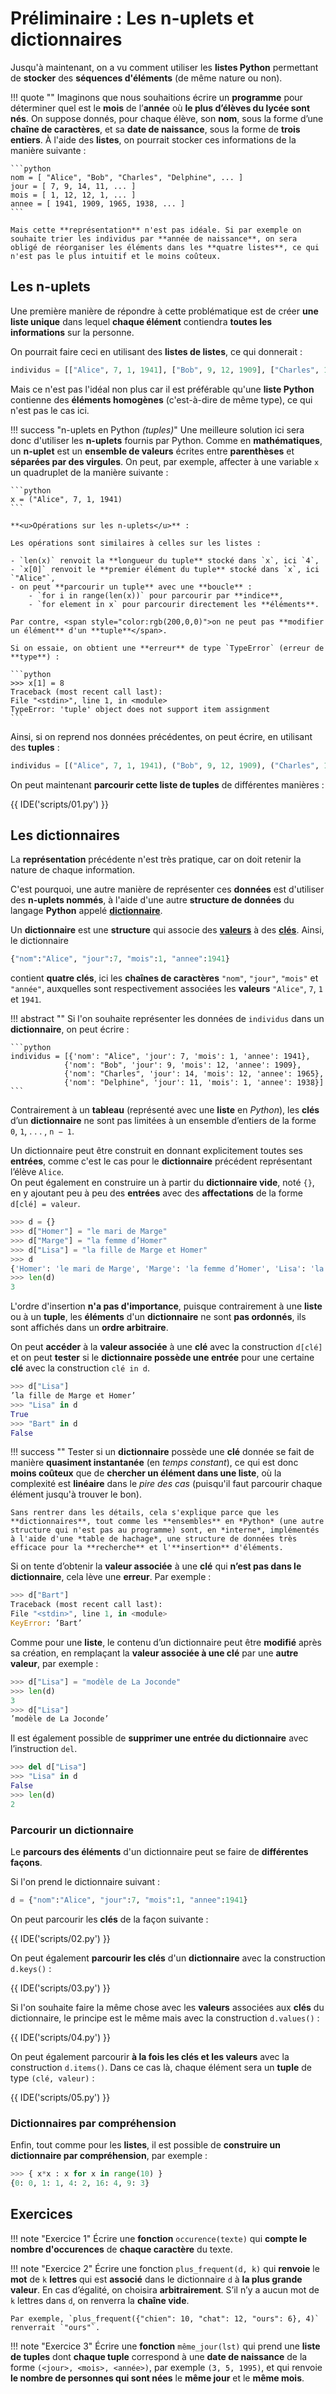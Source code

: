# Préliminaire : Les n-uplets et dictionnaires

Jusqu'à maintenant, on a vu comment utiliser les **listes Python** permettant de **stocker** des **séquences d'éléments** (de même nature ou non).

!!! quote ""
    Imaginons que nous souhaitions écrire un **programme** pour déterminer quel est le **mois** de l’**année** où **le plus d’élèves du lycée sont nés**. On suppose donnés, pour chaque élève, son **nom**, sous la forme d’une **chaîne de caractères**, et sa **date de naissance**, sous la forme de **trois entiers**. À l'aide des **listes**, on pourrait stocker ces informations de la manière suivante :

    ```python
    nom = [ "Alice", "Bob", "Charles", "Delphine", ... ]
    jour = [ 7, 9, 14, 11, ... ]
    mois = [ 1, 12, 12, 1, ... ]
    annee = [ 1941, 1909, 1965, 1938, ... ]
    ```

    Mais cette **représentation** n'est pas idéale. Si par exemple on souhaite trier les individus par **année de naissance**, on sera obligé de réorganiser les éléments dans les **quatre listes**, ce qui n'est pas le plus intuitif et le moins coûteux.

## Les n-uplets

Une première manière de répondre à cette problématique est de créer **une liste unique** dans lequel **chaque élément** contiendra **toutes les informations** sur la personne.

On pourrait faire ceci en utilisant des **listes de listes**, ce qui donnerait :

```python
individus = [["Alice", 7, 1, 1941], ["Bob", 9, 12, 1909], ["Charles", 14, 12, 1965], ["Delphine", 11, 1, 1938]]
```

Mais ce n'est pas l'idéal non plus car il est préférable qu'une **liste Python** contienne des **éléments homogènes** (c'est-à-dire de même type), ce qui n'est pas le cas ici.

!!! success "n-uplets en Python *(tuples)*"
    Une meilleure solution ici sera donc d'utiliser les **n-uplets** fournis par Python. Comme en **mathématiques**, un **n-uplet** est un **ensemble de valeurs** écrites entre **parenthèses** et **séparées par des virgules**. On peut, par exemple, affecter à une variable `x` un quadruplet de la manière suivante :

    ```python
    x = ("Alice", 7, 1, 1941)
    ```

    **<u>Opérations sur les n-uplets</u>** :

    Les opérations sont similaires à celles sur les listes :

    - `len(x)` renvoit la **longueur du tuple** stocké dans `x`, ici `4`,
    - `x[0]` renvoit le **premier élément du tuple** stocké dans `x`, ici `"Alice"`,
    - on peut **parcourir un tuple** avec une **boucle** :
        - `for i in range(len(x))` pour parcourir par **indice**,
        - `for element in x` pour parcourir directement les **éléments**.

    Par contre, <span style="color:rgb(200,0,0)">on ne peut pas **modifier un élément** d'un **tuple**</span>.

    Si on essaie, on obtient une **erreur** de type `TypeError` (erreur de **type**) :

    ```python
    >>> x[1] = 8
    Traceback (most recent call last):
    File "<stdin>", line 1, in <module>
    TypeError: 'tuple' object does not support item assignment
    ```

Ainsi, si on reprend nos données précédentes, on peut écrire, en utilisant des **tuples** :

```python
individus = [("Alice", 7, 1, 1941), ("Bob", 9, 12, 1909), ("Charles", 14, 12, 1965), ("Delphine", 11, 1, 1938)]
```

On peut maintenant **parcourir cette liste de tuples** de différentes manières :

{{ IDE('scripts/01.py') }}

## Les dictionnaires

La **représentation** précédente n'est très pratique, car on doit retenir la nature de chaque information.

C'est pourquoi, une autre manière de représenter ces **données** est d'utiliser des **n-uplets nommés**, à l'aide d'une autre **structure de données** du langage **Python** appelé **<u>dictionnaire</u>**.

Un **dictionnaire** est une **structure** qui associe des **<u>valeurs</u>** à des **<u>clés</u>**. Ainsi, le dictionnaire

```python
{"nom":"Alice", "jour":7, "mois":1, "annee":1941}
```

contient **quatre clés**, ici les **chaînes de caractères** `"nom"`, `"jour"`, `"mois"` et `"année"`, auxquelles sont respectivement associées les **valeurs** `"Alice"`, `7`, `1` et `1941`.

!!! abstract ""
    Si l'on souhaite représenter les données de `individus` dans un **dictionnaire**, on peut écrire :

    ```python
    individus = [{'nom': "Alice", 'jour': 7, 'mois': 1, 'annee': 1941},
                {'nom': "Bob", 'jour': 9, 'mois': 12, 'annee': 1909},
                {'nom': "Charles", 'jour': 14, 'mois': 12, 'annee': 1965},
                {'nom': "Delphine", 'jour': 11, 'mois': 1, 'annee': 1938}]
    ```

Contrairement à un **tableau** (représenté avec une **liste** en *Python*), les **clés** d’un **dictionnaire** ne sont pas limitées à un ensemble d’entiers de la forme `0`, `1`, . . . , `n − 1`.

Un dictionnaire peut être construit en donnant explicitement toutes ses **entrées**, comme c'est le cas pour le **dictionnaire** précédent représentant l’élève `Alice`.  
On peut également en construire un à partir du **dictionnaire vide**, noté `{}`, en y ajoutant peu à peu des **entrées** avec des **affectations** de la forme `d[clé] = valeur`.

```python
>>> d = {}
>>> d["Homer"] = "le mari de Marge"
>>> d["Marge"] = "la femme d’Homer"
>>> d["Lisa"] = "la fille de Marge et Homer"
>>> d
{'Homer': 'le mari de Marge', 'Marge': 'la femme d’Homer', 'Lisa': 'la fille de Marge et Homer'}
>>> len(d)
3
```
L'ordre d'insertion **n'a pas d'importance**, puisque contrairement à une **liste** ou à un **tuple**, les **éléments** d'un **dictionnaire** ne sont **pas ordonnés**, ils sont affichés dans un **ordre arbitraire**.

On peut **accéder** à la **valeur associée** à une **clé** avec la construction `d[clé]` et on peut **tester** si le **dictionnaire possède une entrée** pour une certaine **clé** avec la construction `clé in d`.

```python
>>> d["Lisa"]
’la fille de Marge et Homer’
>>> "Lisa" in d
True
>>> "Bart" in d
False
```

!!! success ""
    Tester si un **dictionnaire** possède une **clé** donnée se fait de manière **quasiment instantanée** (en *temps constant*), ce qui est donc **moins coûteux** que de **chercher un élément dans une liste**, où la complexité est **linéaire** dans le *pire des cas* (puisqu'il faut parcourir chaque élément jusqu'à trouver le bon).

    Sans rentrer dans les détails, cela s'explique parce que les **dictionnaires**, tout comme les **ensembles** en *Python* (une autre structure qui n'est pas au programme) sont, en *interne*, implémentés à l'aide d'une *table de hachage*, une structure de données très efficace pour la **recherche** et l'**insertion** d'éléments.

Si on tente d’obtenir la **valeur associée** à une **clé** qui **n’est pas dans le dictionnaire**, cela lève une **erreur**. Par exemple :

```python
>>> d["Bart"]
Traceback (most recent call last):
File "<stdin>", line 1, in <module>
KeyError: ’Bart’
```

Comme pour une **liste**, le contenu d’un dictionnaire peut être **modifié** après sa création, en remplaçant la **valeur associée à une clé** par une **autre valeur**, par exemple :

```python
>>> d["Lisa"] = "modèle de La Joconde"
>>> len(d)
3
>>> d["Lisa"]
’modèle de La Joconde’
```

Il est également possible de **supprimer une entrée du dictionnaire** avec l’instruction `del`.

```python
>>> del d["Lisa"]
>>> "Lisa" in d
False
>>> len(d)
2
```

### Parcourir un dictionnaire

Le **parcours des éléments** d'un dictionnaire peut se faire de **différentes façons**.

Si l'on prend le dictionnaire suivant :

```python
d = {"nom":"Alice", "jour":7, "mois":1, "annee":1941}
```

On peut parcourir les **clés** de la façon suivante :

{{ IDE('scripts/02.py') }}

On peut également **parcourir les clés** d'un **dictionnaire** avec la construction `d.keys()` :

{{ IDE('scripts/03.py') }}

Si l'on souhaite faire la même chose avec les **valeurs** associées aux **clés** du dictionnaire, le principe est le même mais avec la construction `d.values()` :

{{ IDE('scripts/04.py') }}

On peut également parcourir **à la fois les clés et les valeurs** avec la construction `d.items()`. Dans ce cas là, chaque élément sera un **tuple** de type `(clé, valeur)` :

{{ IDE('scripts/05.py') }}

### Dictionnaires par compréhension

Enfin, tout comme pour les **listes**, il est possible de **construire un dictionnaire par compréhension**, par exemple :

```python
>>> { x*x : x for x in range(10) }
{0: 0, 1: 1, 4: 2, 16: 4, 9: 3}
```

## Exercices

!!! note "Exercice 1"
    Écrire une **fonction** `occurence(texte)` qui **compte le nombre d'occurences** de **chaque caractère** du texte.

!!! note "Exercice 2"
    Écrire une fonction `plus_frequent(d, k)` qui **renvoie** le **mot** de `k` **lettres** qui est **associé** dans le dictionnaire `d` à **la plus grande valeur**. En cas d’égalité, on choisira **arbitrairement**. S’il n’y a aucun mot de `k` lettres dans `d`, on renverra la **chaîne vide**.

    Par exemple, `plus_frequent({"chien": 10, "chat": 12, "ours": 6}, 4)` renverrait `"ours"`.
 
!!! note "Exercice 3"
    Écrire une **fonction** `même_jour(lst)` qui prend une **liste de tuples** dont **chaque tuple** correspond à une **date de naissance** de la forme `(<jour>, <mois>, <année>)`, par exemple `(3, 5, 1995)`, et qui renvoie **le nombre de personnes qui sont nées** le **même jour** et le **même mois**.